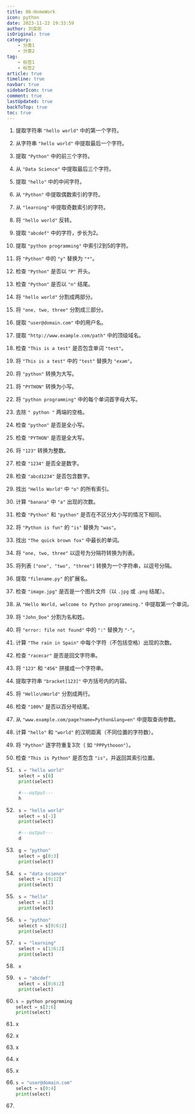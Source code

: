 ```yaml
---
title: 06-HomeWork
icon: python
date: 2023-11-22 19:33:59
author: 刘奕彤
isOriginal: true
category: 
    - 分类1
    - 分类2
tag:
    - 标签1
    - 标签2
article: true
timeline: true
navbar: true
sidebarIcon: true
comment: true
lastUpdated: true
backToTop: true
toc: true
---
```


1.  提取字符串 `"hello world"` 中的第一个字符。 
2.  从字符串 `"hello world"` 中提取最后一个字符。 
3.  提取 `"Python"` 中的前三个字符。 
4.  从 `"Data Science"` 中提取最后三个字符。 
5.  提取 `"hello"` 中的中间字符。 
6.  从 `"Python"` 中提取偶数索引的字符。 
7.  从 `"learning"` 中提取奇数索引的字符。 
8.  将 `"hello world"` 反转。 
9.  提取 `"abcdef"` 中的字符，步长为2。 
10.  提取 `"python programming"` 中索引2到5的字符。 
11.  将 `"Python"` 中的 `"y"` 替换为 `"*"`。 
12.  检查 `"Python"` 是否以 `"P"` 开头。 
13.  检查 `"Python"` 是否以 `"n"` 结尾。 
14.  将 `"hello world"` 分割成两部分。 
15.  将 `"one, two, three"` 分割成三部分。 
16.  提取 `"user@domain.com"` 中的用户名。 
17.  提取 `"http://www.example.com/path"` 中的顶级域名。 
18.  检查 `"This is a test"` 是否包含单词 `"test"`。 
19.  将 `"This is a test"` 中的 `"test"` 替换为 `"exam"`。 
20.  将 `"python"` 转换为大写。 
21.  将 `"PYTHON"` 转换为小写。 
22.  将 `"python programming"` 中的每个单词首字母大写。 
23.  去除 `" python "` 两端的空格。 
24.  检查 `"python"` 是否是全小写。 
25.  检查 `"PYTHON"` 是否是全大写。 
26.  将 `"123"` 转换为整数。 
27.  检查 `"1234"` 是否全是数字。 
28.  检查 `"abcd1234"` 是否包含数字。 
29.  找出 `"Hello World"` 中 `"o"` 的所有索引。 
30.  计算 `"banana"` 中 `"a"` 出现的次数。 
31.  检查 `"Python"` 和 `"python"` 是否在不区分大小写的情况下相同。 
32.  将 `"Python is fun"` 的 `"is"` 替换为 `"was"`。 
33.  找出 `"The quick brown fox"` 中最长的单词。 
34.  将 `"one, two, three"` 以逗号为分隔符转换为列表。 
35.  将列表 `["one", "two", "three"]` 转换为一个字符串，以逗号分隔。 
36.  提取 `"filename.py"` 的扩展名。 
37.  检查 `"image.jpg"` 是否是一个图片文件（以 `.jpg` 或 `.png` 结尾）。 
38.  从 `"Hello World, welcome to Python programming."` 中提取第一个单词。 
39.  将 `"John_Doe"` 分割为名和姓。 
40.  将 `"error: file not found"` 中的 `":"` 替换为 `"-"`。 
41.  计算 `"The rain in Spain"` 中每个字符（不包括空格）出现的次数。 
42.  检查 `"racecar"` 是否是回文字符串。 
43.  将 `"123"` 和 `"456"` 拼接成一个字符串。 
44.  提取字符串 `"bracket[123]"` 中方括号内的内容。 
45.  将 `"Hello\nWorld"` 分割成两行。 
46.  检查 `"100%"` 是否以百分号结尾。 
47.  从 `"www.example.com/page?name=Python&lang=en"` 中提取查询参数。 
48.  计算 `"hello"` 和 `"world"` 的汉明距离（不同位置的字符数）。 
49.  将 `"Python"` 逐字符重复3次（ 如 `"PPPythooon"`）。
50. 检查 `"This is Python"` 是否包含 `"is"`，并返回其索引位置。

1. ```python
    s = "hello world"
    select = s[0]
    print(select)
    
    #---output---
    h 
    ```

2. ```python
    s = "hello world"
    select = s[-1]
    print(select)
    
    #---output---
    d
    ```

3. ```python
    g = "python"
    select = g[0:3]
    print(select)
    ```

4. ```python
    s = "data science"
    select = s[9:12]
    print(select)
    ```

5. ```python
    s = "hello"
    select = s[2]
    print(select)
    ```

6. ```python
    s = "python"
    selecct = s[0:6:2]
    print(select)
    ```

7. ```python
    s = "learning"
    select = s[1:6:2]
    print(select)
    ```

8. ```
    x
    ```

9. ```python
    s = "abcdef"
    select = s[0:6:2]
    print(select)
    ```

10. ```python
    s = python progrmming
    select = s[2:6]
    print(select)
    ```

11. x

12. x

13. x

14. x

15. x

16. ```python
    s = "user@domain.com"
    select = s[0:4]
    print(select)
    ```

17. 
